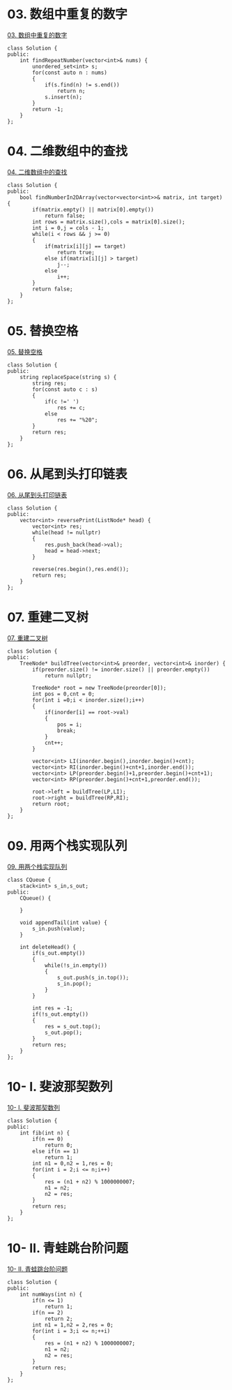 #  03. 数组中重复的数字

[ 03. 数组中重复的数字](https://leetcode-cn.com/problems/shu-zu-zhong-zhong-fu-de-shu-zi-lcof/)

```
class Solution {
public:
    int findRepeatNumber(vector<int>& nums) {
		unordered_set<int> s;
		for(const auto n : nums)
		{
			if(s.find(n) != s.end())
				return n;
			s.insert(n);
		}	
		return -1;
    }
};
```

# 04. 二维数组中的查找

[04. 二维数组中的查找](https://leetcode-cn.com/problems/er-wei-shu-zu-zhong-de-cha-zhao-lcof/)

```
class Solution {
public:
    bool findNumberIn2DArray(vector<vector<int>>& matrix, int target) {
		if(matrix.empty() || matrix[0].empty())
			return false;
		int rows = matrix.size(),cols = matrix[0].size();
		int i = 0,j = cols - 1;
		while(i < rows && j >= 0)
		{
			if(matrix[i][j] == target)
				return true;
			else if(matrix[i][j] > target)
				j--;
			else
				i++;
		}	
		return false;
    }
};
```

# 05. 替换空格

[ 05. 替换空格](https://leetcode-cn.com/problems/ti-huan-kong-ge-lcof/)

```
class Solution {
public:
    string replaceSpace(string s) {
		string res;
		for(const auto c : s)
		{
			if(c !=' ')
				res += c;
			else
				res += "%20";
		}
		return res;
    }
};
```

# 06. 从尾到头打印链表

[06. 从尾到头打印链表](https://leetcode-cn.com/problems/cong-wei-dao-tou-da-yin-lian-biao-lcof/)

```
class Solution {
public:
    vector<int> reversePrint(ListNode* head) {
        vector<int> res;
        while(head != nullptr)
        {
            res.push_back(head->val);
            head = head->next;
        }

        reverse(res.begin(),res.end());
        return res;
    }
};
```

# 07. 重建二叉树

[07. 重建二叉树](https://leetcode-cn.com/problems/zhong-jian-er-cha-shu-lcof/)

```
class Solution {
public:
    TreeNode* buildTree(vector<int>& preorder, vector<int>& inorder) {
		if(preorder.size() != inorder.size() || preorder.empty())
			return nullptr;
		
		TreeNode* root = new TreeNode(preorder[0]);
		int pos = 0,cnt = 0;
		for(int i =0;i < inorder.size();i++)
		{
			if(inorder[i] == root->val)
			{
				pos = i;
				break;
			}
			cnt++;
		}
	
		vector<int> LI(inorder.begin(),inorder.begin()+cnt);
		vector<int> RI(inorder.begin()+cnt+1,inorder.end());
		vector<int> LP(preorder.begin()+1,preorder.begin()+cnt+1);
		vector<int> RP(preorder.begin()+cnt+1,preorder.end());
		
		root->left = buildTree(LP,LI);
		root->right = buildTree(RP,RI);		
		return root;
    }
};
```

# 09. 用两个栈实现队列

[09. 用两个栈实现队列](https://leetcode-cn.com/problems/yong-liang-ge-zhan-shi-xian-dui-lie-lcof/)

```
class CQueue {
	stack<int> s_in,s_out;
public:
    CQueue() {

    }
    
    void appendTail(int value) {
		s_in.push(value);
    }
    
    int deleteHead() {
		if(s_out.empty())
		{
            while(!s_in.empty())
            {
                s_out.push(s_in.top());
			    s_in.pop();
            }
		}
		
        int res = -1;
		if(!s_out.empty())
		{
			res = s_out.top();
		    s_out.pop();
		}		
		return res;
    }
};
```

# 10- I. 斐波那契数列

[10- I. 斐波那契数列](https://leetcode-cn.com/problems/fei-bo-na-qi-shu-lie-lcof/)

```
class Solution {
public:
    int fib(int n) {
		if(n == 0)
			return 0;
		else if(n == 1)
			return 1;
		int n1 = 0,n2 = 1,res = 0;
		for(int i = 2;i <= n;i++)
		{
			res = (n1 + n2) % 1000000007;
			n1 = n2;
			n2 = res;
		}
		return res;
    }
};
```

# 10- II. 青蛙跳台阶问题

[10- II. 青蛙跳台阶问题](https://leetcode-cn.com/problems/qing-wa-tiao-tai-jie-wen-ti-lcof/)

```
class Solution {
public:
    int numWays(int n) {
        if(n <= 1)
            return 1;
        if(n == 2)
            return 2;
		int n1 = 1,n2 = 2,res = 0;
		for(int i = 3;i <= n;++i)
		{
			res = (n1 + n2) % 1000000007;
			n1 = n2;
			n2 = res;
		}
		return res;
    }
};
```












